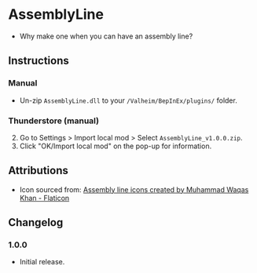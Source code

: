 # AssemblyLine

  * Why make one when you can have an assembly line?

## Instructions

### Manual

  * Un-zip `AssemblyLine.dll` to your `/Valheim/BepInEx/plugins/` folder.

### Thunderstore (manual)

  2. Go to Settings > Import local mod > Select `AssemblyLine_v1.0.0.zip`.
  3. Click "OK/Import local mod" on the pop-up for information.

## Attributions

  * Icon sourced from: [Assembly line icons created by Muhammad Waqas Khan - Flaticon](https://www.flaticon.com/free-icons/assembly-line)

## Changelog

### 1.0.0

  * Initial release.